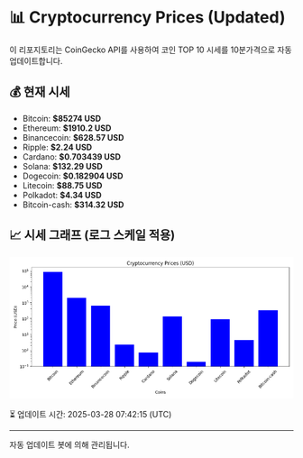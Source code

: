 
# 📊 Cryptocurrency Prices (Updated)

이 리포지토리는 CoinGecko API를 사용하여 코인 TOP 10 시세를 10분가격으로 자동 업데이트합니다.

## 💰 현재 시세
- Bitcoin: **$85274 USD**
- Ethereum: **$1910.2 USD**
- Binancecoin: **$628.57 USD**
- Ripple: **$2.24 USD**
- Cardano: **$0.703439 USD**
- Solana: **$132.29 USD**
- Dogecoin: **$0.182904 USD**
- Litecoin: **$88.75 USD**
- Polkadot: **$4.34 USD**
- Bitcoin-cash: **$314.32 USD**

## 📈 시세 그래프 (로그 스케일 적용)
![Crypto Prices](crypto_prices.png)

⏳ 업데이트 시간: 2025-03-28 07:42:15 (UTC)

---
자동 업데이트 봇에 의해 관리됩니다.
